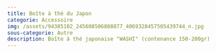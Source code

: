 ```yaml
---
title: Boîte à thé du Japon
categorie: Accessoire
img: /assets/94385102_245608506808877_4069328457505439744_n.jpg
sous-categorie: Autre
description: Boîte à thé japonaise "WASHI" (contenance 150-200gr)
---
```


